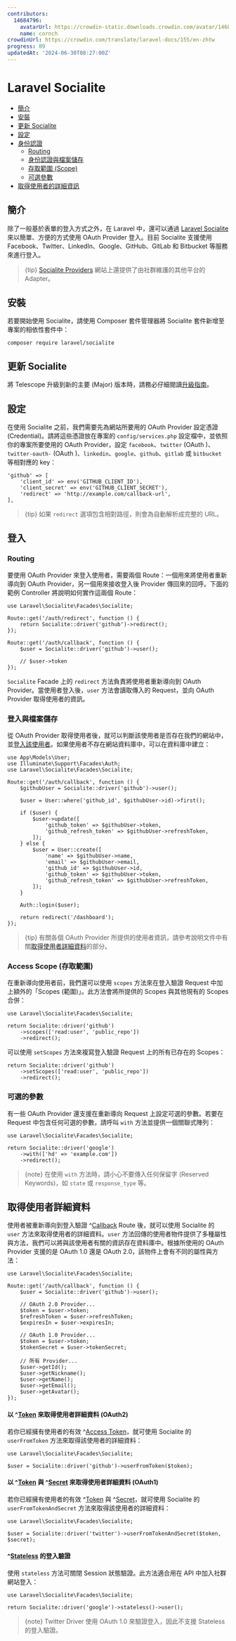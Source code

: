 ```yaml
---
contributors:
  14684796:
    avatarUrl: https://crowdin-static.downloads.crowdin.com/avatar/14684796/medium/60f7dc21ec0bf9cfcb61983640bb4809_default.png
    name: cornch
crowdinUrl: https://crowdin.com/translate/laravel-docs/155/en-zhtw
progress: 89
updatedAt: '2024-06-30T08:27:00Z'
---
```


# Laravel Socialite

- [簡介](#introduction)
- [安裝](#installation)
- [更新 Socialite](#upgrading-socialite)
- [設定](#configuration)
- [身份認證](#authentication)
   - [Routing](#routing)
   - [身份認證與檔案儲存](#authentication-and-storage)
   - [存取範圍 (Scope)](#access-scopes)
   - [可選參數](#optional-parameters)
- [取得使用者的詳細資訊](#retrieving-user-details)

<a name="introduction"></a>

## 簡介

除了一般基於表單的登入方式之外，在 Laravel 中，還可以通過 [Laravel Socialite](https://github.com/laravel/socialite) 來以簡單、方便的方式使用 OAuth Provider 登入。目前 Socialite 支援使用 Facebook、Twitter、LinkedIn、Google、GitHub、GitLab 和 Bitbucket 等服務來進行登入。

> {tip} [Socialite Providers](https://socialiteproviders.com/) 網站上還提供了由社群維護的其他平台的 Adapter。

<a name="installation"></a>

## 安裝

若要開始使用 Socialite，請使用 Composer 套件管理器將 Socialite 套件新增至專案的相依性套件中：

    composer require laravel/socialite

<a name="upgrading-socialite"></a>

## 更新 Socialite

將 Telescope 升級到新的主要 (Major) 版本時，請務必仔細閱讀[升級指南](https://github.com/laravel/socialite/blob/master/UPGRADE.md)。

<a name="configuration"></a>

## 設定

在使用 Socialite 之前，我們需要先為網站所要用的 OAuth Provider 設定憑證 (Credential)。請將這些憑證放在專案的 `config/services.php` 設定檔中，並依照你的專案所要使用的 OAuth Provider，設定 `facebook`、`twitter` (OAuth )、`twitter-oauth-` (OAuth )、`linkedin`、`google`、`github`、`gitlab` 或 `bitbucket` 等相對應的 key：

    'github' => [
        'client_id' => env('GITHUB_CLIENT_ID'),
        'client_secret' => env('GITHUB_CLIENT_SECRET'),
        'redirect' => 'http://example.com/callback-url',
    ],

> {tip} 如果 `redirect` 選項包含相對路徑，則會為自動解析成完整的 URL。

<a name="authentication"></a>

## 登入

<a name="routing"></a>

### Routing

要使用 OAuth Provider 來登入使用者，需要兩個 Route：一個用來將使用者重新導向到 OAuth Provider，另一個用來接收登入後 Provider 傳回來的回呼。下面的範例 Controller 將說明如何實作這兩個 Route：

    use Laravel\Socialite\Facades\Socialite;
    
    Route::get('/auth/redirect', function () {
        return Socialite::driver('github')->redirect();
    });
    
    Route::get('/auth/callback', function () {
        $user = Socialite::driver('github')->user();
    
        // $user->token
    });

`Socialite` Facade 上的 `redirect` 方法負責將使用者重新導向到 OAuth Provider。當使用者登入後，`user` 方法會讀取傳入的 Request，並向 OAuth Provider 取得使用者的資訊。

<a name="authentication-and-storage"></a>

### 登入與檔案儲存

從 OAuth Provider 取得使用者後，就可以判斷該使用者是否存在我們的網站中，並[登入該使用者](/docs/{{version}}/authentication#authenticate-a-user-instance)。如果使用者不存在網站資料庫中，可以在資料庫中建立：

    use App\Models\User;
    use Illuminate\Support\Facades\Auth;
    use Laravel\Socialite\Facades\Socialite;
    
    Route::get('/auth/callback', function () {
        $githubUser = Socialite::driver('github')->user();
    
        $user = User::where('github_id', $githubUser->id)->first();
    
        if ($user) {
            $user->update([
                'github_token' => $githubUser->token,
                'github_refresh_token' => $githubUser->refreshToken,
            ]);
        } else {
            $user = User::create([
                'name' => $githubUser->name,
                'email' => $githubUser->email,
                'github_id' => $githubUser->id,
                'github_token' => $githubUser->token,
                'github_refresh_token' => $githubUser->refreshToken,
            ]);
        }
    
        Auth::login($user);
    
        return redirect('/dashboard');
    });

> {tip} 有關各個 OAuth Provider 所提供的使用者資訊，請參考說明文件中有關[取得使用者詳細資料](#retrieving-user-details)的部分。

<a name="access-scopes"></a>

### Access Scope (存取範圍)

在重新導向使用者前，我們還可以使用 `scopes` 方法來在登入驗證 Request 中加上額外的「Scopes (範圍)」。此方法會將所提供的 Scopes 與其他現有的 Scopes 合併：

    use Laravel\Socialite\Facades\Socialite;
    
    return Socialite::driver('github')
        ->scopes(['read:user', 'public_repo'])
        ->redirect();

可以使用 `setScopes` 方法來複寫登入驗證 Request 上的所有已存在的 Scopes：

    return Socialite::driver('github')
        ->setScopes(['read:user', 'public_repo'])
        ->redirect();

<a name="optional-parameters"></a>

### 可選的參數

有一些 OAuth Provider 還支援在重新導向 Request 上設定可選的參數。若要在 Request 中包含任何可選的參數，請呼叫 `with` 方法並提供一個關聯式陣列：

    use Laravel\Socialite\Facades\Socialite;
    
    return Socialite::driver('google')
        ->with(['hd' => 'example.com'])
        ->redirect();

> {note} 在使用 `with` 方法時，請小心不要傳入任何保留字 (Reserved Keywords)，如 `state` 或 `response_type` 等。

<a name="retrieving-user-details"></a>

## 取得使用者詳細資料

使用者被重新導向到登入驗證 ^[Callback](回呼) Route 後，就可以使用 Socialite 的 `user` 方法來取得使用者的詳細資料。`user` 方法回傳的使用者物件提供了多種屬性與方法，我們可以將與該使用者有關的資訊存在資料庫中。根據所使用的 OAuth Provider 支援的是 OAuth 1.0 還是 OAuth 2.0，該物件上會有不同的屬性與方法：

    use Laravel\Socialite\Facades\Socialite;
    
    Route::get('/auth/callback', function () {
        $user = Socialite::driver('github')->user();
    
        // OAuth 2.0 Provider...
        $token = $user->token;
        $refreshToken = $user->refreshToken;
        $expiresIn = $user->expiresIn;
    
        // OAuth 1.0 Provider...
        $token = $user->token;
        $tokenSecret = $user->tokenSecret;
    
        // 所有 Provider...
        $user->getId();
        $user->getNickname();
        $user->getName();
        $user->getEmail();
        $user->getAvatar();
    });

<a name="retrieving-user-details-from-a-token-oauth2"></a>

#### 以 ^[Token](權杖) 來取得使用者詳細資料 (OAuth2)

若你已經擁有使用者的有效 ^[Access Token](存取權杖)，就可使用 Socialite 的 `userFromToken` 方法來取得該使用者的詳細資料：

    use Laravel\Socialite\Facades\Socialite;
    
    $user = Socialite::driver('github')->userFromToken($token);

<a name="retrieving-user-details-from-a-token-and-secret-oauth1"></a>

#### 以 ^[Token](權杖) 與 ^[Secret](密鑰) 來取得使用者詳細資料 (OAuth1)

若你已經擁有使用者的有效 ^[Token](權杖) 與 ^[Secret](密鑰)，就可使用 Socialite 的 `userFromTokenAndSecret` 方法來取得該使用者的詳細資料：

    use Laravel\Socialite\Facades\Socialite;
    
    $user = Socialite::driver('twitter')->userFromTokenAndSecret($token, $secret);

<a name="stateless-authentication"></a>

#### ^[Stateless](無周邊) 的登入驗證

使用 `stateless` 方法可關閉 Session 狀態驗證。此方法適合用在 API 中加入社群網站登入：

    use Laravel\Socialite\Facades\Socialite;
    
    return Socialite::driver('google')->stateless()->user();

> {note} Twitter Driver 使用 OAuth 1.0 來驗證登入，因此不支援 Stateless 的登入驗證。
